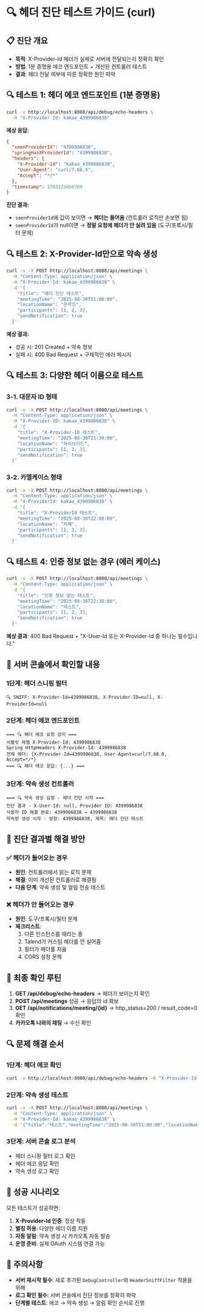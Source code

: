 # 🔍 헤더 진단 테스트 가이드 (curl)

## 📋 **진단 개요**
- **목적**: X-Provider-Id 헤더가 실제로 서버에 전달되는지 정확히 확인
- **방법**: 1분 증명용 에코 엔드포인트 + 개선된 컨트롤러 테스트
- **결과**: 헤더 전달 여부에 따른 정확한 원인 파악

## 🔍 **테스트 1: 헤더 에코 엔드포인트 (1분 증명용)**

```bash
curl -v http://localhost:8080/api/debug/echo-headers \
  -H "X-Provider-Id: kakao_4399986838"
```

**예상 응답:**
```json
{
  "seenProviderId": "4399986838",
  "springHasXProviderId": "4399986838",
  "headers": {
    "X-Provider-Id": "kakao_4399986838",
    "User-Agent": "curl/7.68.0",
    "Accept": "*/*"
  },
  "timestamp": 1703123456789
}
```

**진단 결과:**
- `seenProviderId`에 값이 보이면 → **헤더는 들어옴** (컨트롤러 로직만 손보면 됨)
- `seenProviderId`가 null이면 → **정말 요청에 헤더가 안 실려 있음** (도구/프록시/필터 문제)

## 🔍 **테스트 2: X-Provider-Id만으로 약속 생성**

```bash
curl -v -X POST http://localhost:8080/api/meetings \
  -H "Content-Type: application/json" \
  -H "X-Provider-Id: kakao_4399986838" \
  -d '{
    "title": "헤더 진단 테스트",
    "meetingTime": "2025-08-30T21:00:00",
    "locationName": "온라인",
    "participants": [1, 2, 3],
    "sendNotification": true
  }'
```

**예상 결과:**
- 성공 시: 201 Created + 약속 정보
- 실패 시: 400 Bad Request + 구체적인 에러 메시지

## 🔍 **테스트 3: 다양한 헤더 이름으로 테스트**

### **3-1. 대문자 ID 형태**
```bash
curl -v -X POST http://localhost:8080/api/meetings \
  -H "Content-Type: application/json" \
  -H "X-Provider-ID: kakao_4399986838" \
  -d '{
    "title": "X-Provider-ID 테스트",
    "meetingTime": "2025-08-30T21:30:00",
    "locationName": "하이브리드",
    "participants": [1, 2, 3],
    "sendNotification": true
  }'
```

### **3-2. 카멜케이스 형태**
```bash
curl -v -X POST http://localhost:8080/api/meetings \
  -H "Content-Type: application/json" \
  -H "X-ProviderId: kakao_4399986838" \
  -d '{
    "title": "X-ProviderId 테스트",
    "meetingTime": "2025-08-30T22:00:00",
    "locationName": "카페",
    "participants": [1, 2, 3],
    "sendNotification": true
  }'
```

## 🔍 **테스트 4: 인증 정보 없는 경우 (에러 케이스)**

```bash
curl -v -X POST http://localhost:8080/api/meetings \
  -H "Content-Type: application/json" \
  -d '{
    "title": "인증 정보 없는 테스트",
    "meetingTime": "2025-08-30T22:30:00",
    "locationName": "테스트",
    "participants": [1, 2, 3],
    "sendNotification": true
  }'
```

**예상 결과**: 400 Bad Request + "X-User-Id 또는 X-Provider-Id 중 하나는 필수입니다."

## 🔧 **서버 콘솔에서 확인할 내용**

### **1단계: 헤더 스니핑 필터**
```
🔍 SNIFF: X-Provider-Id=4399986838, X-Provider-ID=null, X-ProviderId=null
```

### **2단계: 헤더 에코 엔드포인트**
```
=== 🔍 헤더 에코 요청 감지 ===
서블릿 레벨 X-Provider-Id: 4399986838
Spring HttpHeaders X-Provider-Id: 4399986838
전체 헤더: {X-Provider-Id=4399986838, User-Agent=curl/7.68.0, Accept=*/*}
=== 🔍 헤더 에코 응답: {...} ===
```

### **3단계: 약속 생성 컨트롤러**
```
=== 🔍 약속 생성 요청 - 헤더 진단 시작 ===
진단 결과 - X-User-Id: null, Provider ID: 4399986838
사용자 ID 해결 완료: 4399986838 → 4399986838
약속방 생성 시작 - 방장: 4399986838, 제목: 헤더 진단 테스트
```

## 🎯 **진단 결과별 해결 방안**

### **✅ 헤더가 들어오는 경우**
- **원인**: 컨트롤러에서 읽는 로직 문제
- **해결**: 이미 개선된 컨트롤러로 해결됨
- **다음 단계**: 약속 생성 및 알림 전송 테스트

### **❌ 헤더가 안 들어오는 경우**
- **원인**: 도구/프록시/필터 문제
- **체크리스트**:
  1. 다른 인스턴스를 때리는 중
  2. Talend가 커스텀 헤더를 안 실어줌
  3. 필터가 헤더를 지움
  4. CORS 설정 문제

## 🚀 **최종 확인 루틴**

1. **GET /api/debug/echo-headers** → 헤더가 보이는지 확인
2. **POST /api/meetings** 성공 → 응답의 id 확보
3. **GET /api/notifications/meeting/{id}** → http_status=200 / result_code=0 확인
4. **카카오톡 나와의 채팅** → 수신 확인

## 🔍 **문제 해결 순서**

### **1단계: 헤더 에코 확인**
```bash
curl -v http://localhost:8080/api/debug/echo-headers -H "X-Provider-Id: kakao_4399986838"
```

### **2단계: 약속 생성 테스트**
```bash
curl -v -X POST http://localhost:8080/api/meetings \
  -H "Content-Type: application/json" \
  -H "X-Provider-Id: kakao_4399986838" \
  -d '{"title":"테스트","meetingTime":"2025-08-30T21:00:00","locationName":"온라인","participants":[1,2,3]}'
```

### **3단계: 서버 콘솔 로그 분석**
- 헤더 스니핑 필터 로그 확인
- 헤더 에코 응답 확인
- 약속 생성 로그 확인

## 🎉 **성공 시나리오**

모든 테스트가 성공하면:
1. **X-Provider-Id 인증**: 정상 작동
2. **별칭 허용**: 다양한 헤더 이름 지원
3. **자동 알림**: 약속 생성 시 카카오톡 자동 발송
4. **운영 준비**: 실제 OAuth 시스템 연결 가능

## 🚨 **주의사항**

- **서버 재시작 필수**: 새로 추가된 `DebugController`와 `HeaderSniffFilter` 적용을 위해
- **로그 확인 필수**: 서버 콘솔에서 진단 정보를 정확히 파악
- **단계별 테스트**: 에코 → 약속 생성 → 알림 확인 순서로 진행
